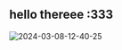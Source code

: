 ## hello thereee :333
![2024-03-08-12-40-25](https://github.com/jnswkz/jnswkz/assets/63092113/e39503cf-7834-4008-873e-ed0d9ed1964c)
